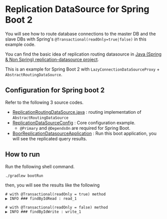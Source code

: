 # Replication DataSource for Spring Boot 2

You will see how to route database connections to the master DB and the slave DBs with Spring's `@Transactional(readOnly=true|false)` in this example code.

You can find the basic idea of replication routing datasource in [Java (Spring & Non Spring) replication-datasource project](https://github.com/kwon37xi/replication-datasource).

This is an example for Spring Boot 2 with `LazyConnectionDataSourceProxy` + `AbstractRoutingDataSource`.


## Configuration for Spring boot 2
Refer to the following 3 source codes.

* [ReplicationRoutingDataSource.java](https://github.com/kwon37xi/replication-datasource-boot/blob/master/src/main/java/kr/pe/kwonnam/boot/bootreplicationdatasource/routingdatasource/ReplicationRoutingDataSource.java) : routing implementation of `AbstractRoutingDataSource`
* [ReplicationDataSourceConfig](https://github.com/kwon37xi/replication-datasource-boot/blob/master/src/main/java/kr/pe/kwonnam/boot/bootreplicationdatasource/ReplicationDataSourceConfig.java) : Core configuration example.
  * `@Primary` and `@DependsOn` are required for Spring Boot.
* [BoorReplicationDatasourceApplication](https://github.com/kwon37xi/replication-datasource-boot/blob/master/src/main/java/kr/pe/kwonnam/boot/bootreplicationdatasource/BootReplicationDatasourceApplication.java) : Run this boot application, you will see the replicated query results.

## How to run
Run the following shell command.

```
./gradlew bootRun
```

then, you will see the results like the following
```
# with @Transactional(readOnly = true) method
▶ INFO ### findByIdRead : read_1

# with @Transactional(readOnly = false) method
▶ INFO ### findByIdWrite : write_1
```
